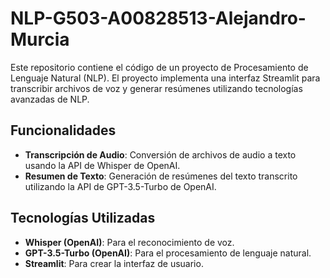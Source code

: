 # NLP-G503-A00828513-Alejandro-Murcia

Este repositorio contiene el código de un proyecto de Procesamiento de Lenguaje Natural (NLP). El proyecto implementa una interfaz Streamlit para transcribir archivos de voz y generar resúmenes utilizando tecnologías avanzadas de NLP.

## Funcionalidades

- **Transcripción de Audio**: Conversión de archivos de audio a texto usando la API de Whisper de OpenAI.
- **Resumen de Texto**: Generación de resúmenes del texto transcrito utilizando la API de GPT-3.5-Turbo de OpenAI.

## Tecnologías Utilizadas

- **Whisper (OpenAI)**: Para el reconocimiento de voz.
- **GPT-3.5-Turbo (OpenAI)**: Para el procesamiento de lenguaje natural.
- **Streamlit**: Para crear la interfaz de usuario.
